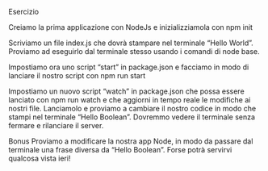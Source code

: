 Esercizio

Creiamo la prima applicazione con NodeJs e inizializziamola con npm init

Scriviamo un file index.js che dovrà stampare nel terminale “Hello World”. Proviamo ad eseguirlo dal terminale stesso usando i comandi di node base.

Impostiamo ora uno script “start” in package.json e facciamo in modo di lanciare il nostro script con npm run start

Impostiamo un nuovo script “watch” in package.json che possa essere lanciato con npm run watch e che aggiorni in tempo reale le modifiche ai nostri file. Lanciamolo e proviamo a cambiare il nostro codice in modo che stampi nel terminale “Hello Boolean”. Dovremmo vedere il terminale senza fermare e rilanciare il server.

Bonus
Proviamo a modificare la nostra app Node, in modo da passare dal terminale una frase diversa da “Hello Boolean”. Forse potrà servirvi qualcosa vista ieri! 
